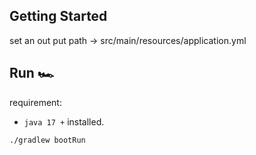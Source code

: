 ## Getting Started
set an out put path  ->  src/main/resources/application.yml

## Run 🏎️

requirement:  
- `java 17 +` installed.

```shell
./gradlew bootRun
```

